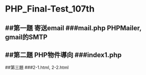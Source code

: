 # PHP_Final-Test_107th
##第一題 寄送email
###mail.php
PHPMailer, gmail的SMTP
---

##第二題 PHP物件導向
###index1.php
---

##第三題 
###2-1.html, 2-2.html
